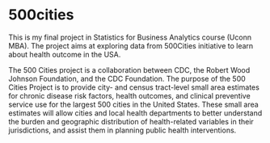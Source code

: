 # 500cities

This is my final project in Statistics for Business Analytics course (Uconn MBA). The project aims at exploring data from 500Cities initiative to learn about health outcome in the USA.

The 500 Cities project is a collaboration between CDC, the Robert Wood Johnson Foundation, and the CDC Foundation. The purpose of the 500 Cities Project is to provide city- and census tract-level small area estimates for chronic disease risk factors, health outcomes, and clinical preventive service use for the largest 500 cities in the United States. These small area estimates will allow cities and local health departments to better understand the burden and geographic distribution of health-related variables in their jurisdictions, and assist them in planning public health interventions.
